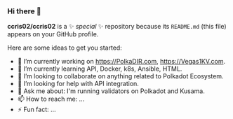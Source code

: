 ### Hi there 👋

**ccris02/ccris02** is a ✨ _special_ ✨ repository because its `README.md` (this file) appears on your GitHub profile.

Here are some ideas to get you started:

- 🔭 I’m currently working on https://PolkaDIR.com, https://Vegas1KV.com.
- 🌱 I’m currently learning API, Docker, k8s, Ansible, HTML.
- 👯 I’m looking to collaborate on anything related to Polkadot Ecosystem.
- 🤔 I’m looking for help with API integration.
- 💬 Ask me about: I'm running validators on Polkadot and Kusama.
- 📫 How to reach me: ...
- ⚡ Fun fact: ...

